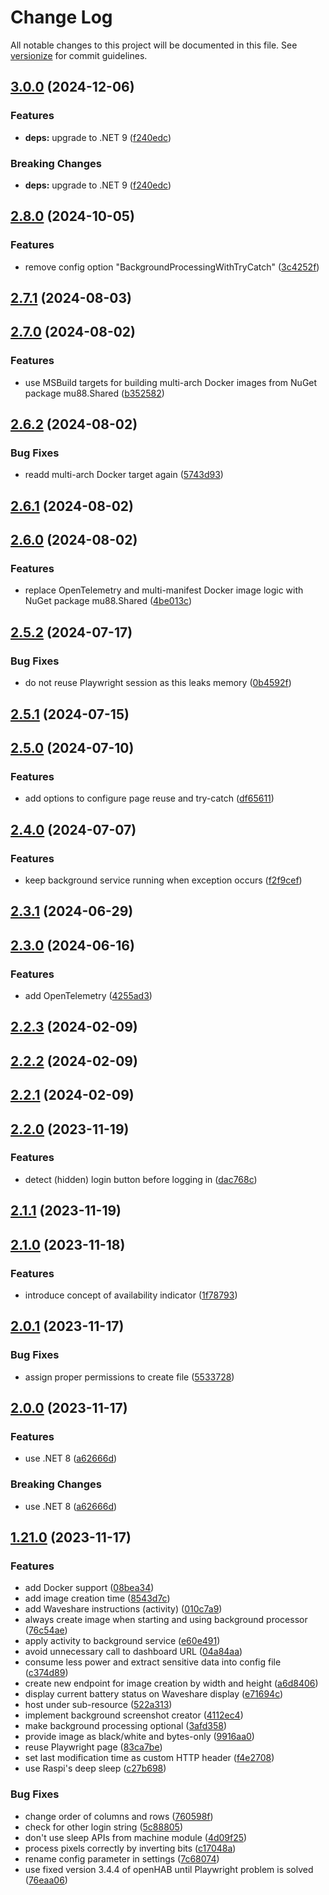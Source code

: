 # Change Log

All notable changes to this project will be documented in this file. See [versionize](https://github.com/versionize/versionize) for commit guidelines.

<a name="3.0.0"></a>
## [3.0.0](https://www.github.com/mu88/ScreenshotCreator/releases/tag/v3.0.0) (2024-12-06)

### Features

* **deps:** upgrade to .NET 9 ([f240edc](https://www.github.com/mu88/ScreenshotCreator/commit/f240edcd3c39bf46a9c945085836b9b2aebfe5df))

### Breaking Changes

* **deps:** upgrade to .NET 9 ([f240edc](https://www.github.com/mu88/ScreenshotCreator/commit/f240edcd3c39bf46a9c945085836b9b2aebfe5df))

<a name="2.8.0"></a>
## [2.8.0](https://www.github.com/mu88/ScreenshotCreator/releases/tag/v2.8.0) (2024-10-05)

### Features

* remove config option "BackgroundProcessingWithTryCatch" ([3c4252f](https://www.github.com/mu88/ScreenshotCreator/commit/3c4252fec193b1223b7276ba6c41549031856bd2))

<a name="2.7.1"></a>
## [2.7.1](https://www.github.com/mu88/ScreenshotCreator/releases/tag/v2.7.1) (2024-08-03)

<a name="2.7.0"></a>
## [2.7.0](https://www.github.com/mu88/ScreenshotCreator/releases/tag/v2.7.0) (2024-08-02)

### Features

* use MSBuild targets for building multi-arch Docker images from NuGet package mu88.Shared ([b352582](https://www.github.com/mu88/ScreenshotCreator/commit/b352582d698bb11f1a668a53391311b133866aa1))

<a name="2.6.2"></a>
## [2.6.2](https://www.github.com/mu88/ScreenshotCreator/releases/tag/v2.6.2) (2024-08-02)

### Bug Fixes

* readd multi-arch Docker target again ([5743d93](https://www.github.com/mu88/ScreenshotCreator/commit/5743d936e02b0dae3c7fc08b96a1609d40a0a3a1))

<a name="2.6.1"></a>
## [2.6.1](https://www.github.com/mu88/ScreenshotCreator/releases/tag/v2.6.1) (2024-08-02)

<a name="2.6.0"></a>
## [2.6.0](https://www.github.com/mu88/ScreenshotCreator/releases/tag/v2.6.0) (2024-08-02)

### Features

* replace OpenTelemetry and multi-manifest Docker image logic with NuGet package mu88.Shared ([4be013c](https://www.github.com/mu88/ScreenshotCreator/commit/4be013cd041236e0c419de3f64e1acb476465325))

<a name="2.5.2"></a>
## [2.5.2](https://www.github.com/mu88/ScreenshotCreator/releases/tag/v2.5.2) (2024-07-17)

### Bug Fixes

* do not reuse Playwright session as this leaks memory ([0b4592f](https://www.github.com/mu88/ScreenshotCreator/commit/0b4592f3d14d1d346c65dfc27abbb77b69c19eba))

<a name="2.5.1"></a>
## [2.5.1](https://www.github.com/mu88/ScreenshotCreator/releases/tag/v2.5.1) (2024-07-15)

<a name="2.5.0"></a>
## [2.5.0](https://www.github.com/mu88/ScreenshotCreator/releases/tag/v2.5.0) (2024-07-10)

### Features

* add options to configure page reuse and try-catch ([df65611](https://www.github.com/mu88/ScreenshotCreator/commit/df65611b39c0d6969383b55dd323ff422afae753))

<a name="2.4.0"></a>
## [2.4.0](https://www.github.com/mu88/ScreenshotCreator/releases/tag/v2.4.0) (2024-07-07)

### Features

* keep background service running when exception occurs ([f2f9cef](https://www.github.com/mu88/ScreenshotCreator/commit/f2f9cefcb2051a757506aaf75be661deb1d029b2))

<a name="2.3.1"></a>
## [2.3.1](https://www.github.com/mu88/ScreenshotCreator/releases/tag/v2.3.1) (2024-06-29)

<a name="2.3.0"></a>
## [2.3.0](https://www.github.com/mu88/ScreenshotCreator/releases/tag/v2.3.0) (2024-06-16)

### Features

* add OpenTelemetry ([4255ad3](https://www.github.com/mu88/ScreenshotCreator/commit/4255ad3719234f33b77d8bef008678aba9662703))

<a name="2.2.3"></a>
## [2.2.3](https://www.github.com/mu88/ScreenshotCreator/releases/tag/v2.2.3) (2024-02-09)

<a name="2.2.2"></a>
## [2.2.2](https://www.github.com/mu88/ScreenshotCreator/releases/tag/v2.2.2) (2024-02-09)

<a name="2.2.1"></a>
## [2.2.1](https://www.github.com/mu88/ScreenshotCreator/releases/tag/v2.2.1) (2024-02-09)

<a name="2.2.0"></a>
## [2.2.0](https://www.github.com/mu88/ScreenshotCreator/releases/tag/v2.2.0) (2023-11-19)

### Features

* detect (hidden) login button before logging in ([dac768c](https://www.github.com/mu88/ScreenshotCreator/commit/dac768ca6b3fcfd6f1a630eb97b855dcc8ac24bf))

<a name="2.1.1"></a>
## [2.1.1](https://www.github.com/mu88/ScreenshotCreator/releases/tag/v2.1.1) (2023-11-19)

<a name="2.1.0"></a>
## [2.1.0](https://www.github.com/mu88/ScreenshotCreator/releases/tag/v2.1.0) (2023-11-18)

### Features

* introduce concept of availability indicator ([1f78793](https://www.github.com/mu88/ScreenshotCreator/commit/1f787938034ff155c184b567c9e4395d84b8a3d5))

<a name="2.0.1"></a>
## [2.0.1](https://www.github.com/mu88/ScreenshotCreator/releases/tag/v2.0.1) (2023-11-17)

### Bug Fixes

* assign proper permissions to create file ([5533728](https://www.github.com/mu88/ScreenshotCreator/commit/5533728787a366d93000e481e8545d86b3915e14))

<a name="2.0.0"></a>
## [2.0.0](https://www.github.com/mu88/ScreenshotCreator/releases/tag/v2.0.0) (2023-11-17)

### Features

* use .NET 8 ([a62666d](https://www.github.com/mu88/ScreenshotCreator/commit/a62666d7ea2d076e42535fe34debb41cda9f520c))

### Breaking Changes

* use .NET 8 ([a62666d](https://www.github.com/mu88/ScreenshotCreator/commit/a62666d7ea2d076e42535fe34debb41cda9f520c))

<a name="1.21.0"></a>
## [1.21.0](https://www.github.com/mu88/ScreenshotCreator/releases/tag/v1.21.0) (2023-11-17)

### Features

* add Docker support ([08bea34](https://www.github.com/mu88/ScreenshotCreator/commit/08bea3403e7a8b61281c379c8d21bd13b9140c67))
* add image creation time ([8543d7c](https://www.github.com/mu88/ScreenshotCreator/commit/8543d7cb1aa187c31523938db52abfeb28c9aaf6))
* add Waveshare instructions (activity) ([010c7a9](https://www.github.com/mu88/ScreenshotCreator/commit/010c7a960d6d104894c1e24dc6c5f3f0c907a058))
* always create image when starting and using background processor ([76c54ae](https://www.github.com/mu88/ScreenshotCreator/commit/76c54ae82489bb8b7f8b4c310102f50f78b296cb))
* apply activity to background service ([e60e491](https://www.github.com/mu88/ScreenshotCreator/commit/e60e4918418145e85c31aa2eac434d571e18f8cc))
* avoid unnecessary call to dashboard URL ([04a84aa](https://www.github.com/mu88/ScreenshotCreator/commit/04a84aa515e57235f7914bf305a8ec996d58bbdc))
* consume less power and extract sensitive data into config file ([c374d89](https://www.github.com/mu88/ScreenshotCreator/commit/c374d89dbd3ec8ff666bc3b113ac5daa18cfc2c5))
* create new endpoint for image creation by width and height ([a6d8406](https://www.github.com/mu88/ScreenshotCreator/commit/a6d84067e078655bbd3c10d176a6a443c44062ba))
* display current battery status on Waveshare display ([e71694c](https://www.github.com/mu88/ScreenshotCreator/commit/e71694c66a99247b5f3bdc3b8c54e46cf4c5b237))
* host under sub-resource ([522a313](https://www.github.com/mu88/ScreenshotCreator/commit/522a313c991bd48cb1992f1bd5f401d660dfb154))
* implement background screenshot creator ([4112ec4](https://www.github.com/mu88/ScreenshotCreator/commit/4112ec4ea97fc6e625a1a5a7f7b288068f55434f))
* make background processing optional ([3afd358](https://www.github.com/mu88/ScreenshotCreator/commit/3afd358dc6ee9eab33dce91efd1969063cbcc796))
* provide image as black/white and bytes-only ([9916aa0](https://www.github.com/mu88/ScreenshotCreator/commit/9916aa0eca59340ae7757e9d46de3c08b238fb44))
* reuse Playwright page ([83ca7be](https://www.github.com/mu88/ScreenshotCreator/commit/83ca7bedee3ce57a6973dbc10a6c63d12b886066))
* set last modification time as custom HTTP header ([f4e2708](https://www.github.com/mu88/ScreenshotCreator/commit/f4e2708ec4bc2f11dbf34579cb23c8ff76f615b9))
* use Raspi's deep sleep ([c27b698](https://www.github.com/mu88/ScreenshotCreator/commit/c27b698ed786b0d4a84a1b2df5e1db6a321be444))

### Bug Fixes

* change order of columns and rows ([760598f](https://www.github.com/mu88/ScreenshotCreator/commit/760598fd8799b07ef6d348e9a8982830dfb9fca6))
* check for other login string ([5c88805](https://www.github.com/mu88/ScreenshotCreator/commit/5c888055d3d4486237fd04e115beb872ae9a122c))
* don't use sleep APIs from machine module ([4d09f25](https://www.github.com/mu88/ScreenshotCreator/commit/4d09f255dabee39cf638809368dfc551a5384f7b))
* process pixels correctly by inverting bits ([c17048a](https://www.github.com/mu88/ScreenshotCreator/commit/c17048a8acfe2910598efc9a0704fffbe3f3ae83))
* rename config parameter in settings ([7c68074](https://www.github.com/mu88/ScreenshotCreator/commit/7c68074dd512131ec51744df92fb2b32a6a32b5d))
* use fixed version 3.4.4 of openHAB until Playwright problem is solved ([76eaa06](https://www.github.com/mu88/ScreenshotCreator/commit/76eaa06daee02bc81be3b3bfa90ad038b2009888))

